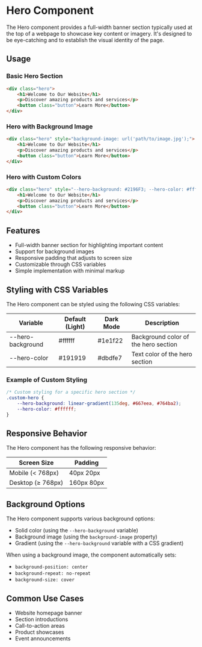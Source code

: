 # Hero Component

The Hero component provides a full-width banner section typically used at the top of a webpage to showcase key content or imagery. It's designed to be eye-catching and to establish the visual identity of the page.

## Usage

### Basic Hero Section

```html
<div class="hero">
    <h1>Welcome to Our Website</h1>
    <p>Discover amazing products and services</p>
    <button class="button">Learn More</button>
</div>
```

### Hero with Background Image

```html
<div class="hero" style="background-image: url('path/to/image.jpg');">
    <h1>Welcome to Our Website</h1>
    <p>Discover amazing products and services</p>
    <button class="button">Learn More</button>
</div>
```

### Hero with Custom Colors

```html
<div class="hero" style="--hero-background: #2196F3; --hero-color: #ffffff;">
    <h1>Welcome to Our Website</h1>
    <p>Discover amazing products and services</p>
    <button class="button">Learn More</button>
</div>
```

## Features

- Full-width banner section for highlighting important content
- Support for background images
- Responsive padding that adjusts to screen size
- Customizable through CSS variables
- Simple implementation with minimal markup

## Styling with CSS Variables

The Hero component can be styled using the following CSS variables:

| Variable | Default (Light) | Dark Mode | Description |
| -------- | --------------- | --------- | ----------- |
| --hero-background | #ffffff | #1e1f22 | Background color of the hero section |
| --hero-color | #191919 | #dbdfe7 | Text color of the hero section |

### Example of Custom Styling

```css
/* Custom styling for a specific hero section */
.custom-hero {
    --hero-background: linear-gradient(135deg, #667eea, #764ba2);
    --hero-color: #ffffff;
}
```

## Responsive Behavior

The Hero component has the following responsive behavior:

| Screen Size | Padding |
| ----------- | ------- |
| Mobile (< 768px) | 40px 20px |
| Desktop (≥ 768px) | 160px 80px |

## Background Options

The Hero component supports various background options:

- Solid color (using the `--hero-background` variable)
- Background image (using the `background-image` property)
- Gradient (using the `--hero-background` variable with a CSS gradient)

When using a background image, the component automatically sets:
- `background-position: center`
- `background-repeat: no-repeat`
- `background-size: cover`

## Common Use Cases

- Website homepage banner
- Section introductions
- Call-to-action areas
- Product showcases
- Event announcements